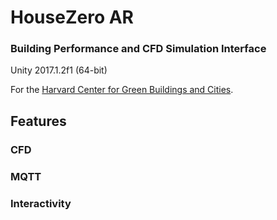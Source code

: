 # HouseZero AR
### Building Performance and CFD Simulation Interface
Unity 2017.1.2f1 (64-bit)

For the [Harvard Center for Green Buildings and Cities](http://harvardcgbc.org/).



## Features

### CFD

### MQTT

### Interactivity
